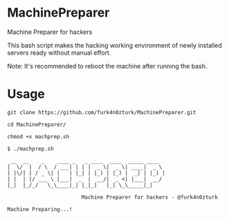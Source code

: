 # MachinePreparer


Machine Preparer for hackers

This bash script makes the hacking working environment of newly installed servers ready without manual effort.

Note: It's recommended to reboot the machine after running the bash.

# Usage

```
git clone https://github.com/furk4n0zturk/MachinePreparer.git
```
```
cd MachinePreparer/
```
```
chmod +x machprep.sh
```
```
$ ./machprep.sh

 __  __    _    ____ _   _ ____  ____  _____ ____
|  \/  |  / \  / ___| | | |  _ \|  _ \| ____|  _ \
| |\/| | / _ \| |   | |_| | |_) | |_) |  _| | |_) |
| |  | |/ ___ \ |___|  _  |  __/|  _ <| |___|  __/
|_|  |_/_/   \_\____|_| |_|_|   |_| \_\_____|_|

                        Machine Preparer for hackers - @furk4n0zturk

Machine Preparing...!

```
